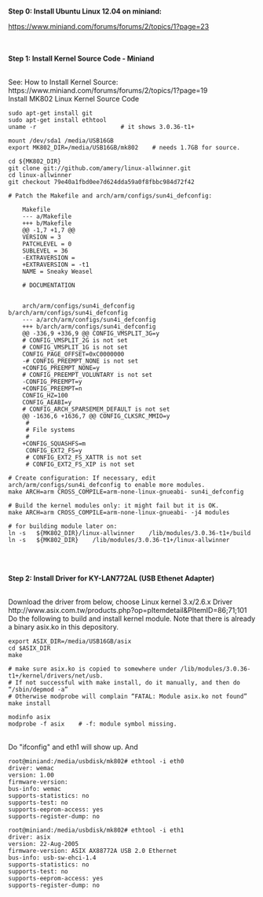 <br>
<b> Step 0:  Install Ubuntu Linux 12.04 on miniand:</b>

https://www.miniand.com/forums/forums/2/topics/1?page=23

<br><br>
<b> Step 1: Install Kernel Source Code - Miniand </b>

<br>
See: How to Install Kernel Source:<br>
https://www.miniand.com/forums/forums/2/topics/1?page=19

<br>
Install MK802 Linux Kernel Source Code

    sudo apt-get install git
    sudo apt-get install ethtool
    uname -r                        # it shows 3.0.36-t1+
    
    mount /dev/sda1 /media/USB16GB
    export MK802_DIR=/media/USB16GB/mk802    # needs 1.7GB for source.

    cd ${MK802_DIR}
    git clone git://github.com/amery/linux-allwinner.git
    cd linux-allwinner
    git checkout 79e40a1fbd0ee7d624dda59a0f8fbbc984d72f42
    
    # Patch the Makefile and arch/arm/configs/sun4i_defconfig:

        Makefile
        --- a/Makefile
        +++ b/Makefile
        @@ -1,7 +1,7 @@
        VERSION = 3
        PATCHLEVEL = 0
        SUBLEVEL = 36
        -EXTRAVERSION =
        +EXTRAVERSION = -t1
        NAME = Sneaky Weasel
    
        # DOCUMENTATION
        
        
        arch/arm/configs/sun4i_defconfig b/arch/arm/configs/sun4i_defconfig
        --- a/arch/arm/configs/sun4i_defconfig
        +++ b/arch/arm/configs/sun4i_defconfig
        @@ -336,9 +336,9 @@ CONFIG_VMSPLIT_3G=y
        # CONFIG_VMSPLIT_2G is not set
        # CONFIG_VMSPLIT_1G is not set
        CONFIG_PAGE_OFFSET=0xC0000000
        -# CONFIG_PREEMPT_NONE is not set
        +CONFIG_PREEMPT_NONE=y
        # CONFIG_PREEMPT_VOLUNTARY is not set
        -CONFIG_PREEMPT=y
        +CONFIG_PREEMPT=n
        CONFIG_HZ=100
        CONFIG_AEABI=y
        # CONFIG_ARCH_SPARSEMEM_DEFAULT is not set
        @@ -1636,6 +1636,7 @@ CONFIG_CLKSRC_MMIO=y
         #
         # File systems
         #
        +CONFIG_SQUASHFS=m
         CONFIG_EXT2_FS=y
         # CONFIG_EXT2_FS_XATTR is not set
         # CONFIG_EXT2_FS_XIP is not set
    
    # Create configuration: If necessary, edit arch/arm/configs/sun4i_defconfig to enable more modules.
    make ARCH=arm CROSS_COMPILE=arm-none-linux-gnueabi- sun4i_defconfig
    
    # Build the kernel modules only: it might fail but it is OK.
    make ARCH=arm CROSS_COMPILE=arm-none-linux-gnueabi- -j4 modules
    
    # for building module later on:
    ln -s   ${MK802_DIR}/linux-allwinner    /lib/modules/3.0.36-t1+/build
    ln -s   ${MK802_DIR}    /lib/modules/3.0.36-t1+/linux-allwinner


<br><br>

<b> Step 2: Install Driver for KY-LAN772AL (USB Ethenet Adapter) </b>

<br>
Download the driver from below, choose Linux kernel 3.x/2.6.x Driver <br> http://www.asix.com.tw/products.php?op=pItemdetail&PItemID=86;71;101
<br>
Do the following to build and install kernel module. Note that there is already a binary asix.ko in this depository.
    
    export ASIX_DIR=/media/USB16GB/asix    
    cd $ASIX_DIR
    make
    
    # make sure asix.ko is copied to somewhere under /lib/modules/3.0.36-t1+/kernel/drivers/net/usb. 
    # If not successful with make install, do it manually, and then do “/sbin/depmod -a”
    # Otherwise modprobe will complain “FATAL: Module asix.ko not found”
    make install     
    
    modinfo asix
    modprobe -f asix    # -f: module symbol missing.

<br>  
Do "ifconfig" and eth1 will show up. And
    
    root@miniand:/media/usbdisk/mk802# ethtool -i eth0
    driver: wemac
    version: 1.00
    firmware-version:
    bus-info: wemac
    supports-statistics: no
    supports-test: no
    supports-eeprom-access: yes
    supports-register-dump: no
    
    root@miniand:/media/usbdisk/mk802# ethtool -i eth1
    driver: asix
    version: 22-Aug-2005
    firmware-version: ASIX AX88772A USB 2.0 Ethernet
    bus-info: usb-sw-ehci-1.4
    supports-statistics: no
    supports-test: no
    supports-eeprom-access: yes
    supports-register-dump: no
